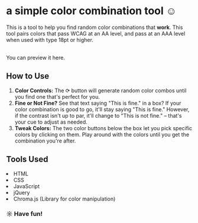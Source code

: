 <h1>a simple color combination tool ☺︎</h1>
  
  <p>This is a tool to help you find random color combinations that <strong>work</strong>. This tool pairs colors that pass WCAG at an AA level, and pass at an AAA level when used with type 18pt or higher.</p>
  <br> You can preview it <a href:"https://ladnur.github.io/color-combination-tool/colorgenerator.html>here</a>.
  
  <h2>How to Use</h2>
  <ol>
    <li><strong>Color Controls:</strong> The ⟳ button will generate random color combos until you find one that's perfect for you.</li>
    <li><strong>Fine or Not Fine?</strong> See that text saying "This is fine." in a box? If your color combination is good to go, it'll stay saying "This is fine." However, if the contrast isn't up to par, it'll change to "This is not fine." – that's your cue to adjust as needed.</li>
    <li><strong>Tweak Colors:</strong> The two color buttons below the box let you pick specific colors by clicking on them. Play around with the colors until you get the combination you're after.</li>
  </ol>
<h2>Tools Used</h2>
<li>HTML</li>
<li>CSS</li>
<li>JavaScript</li>
<li>jQuery</li>
<li>Chroma.js (Library for color manipulation)</li>

  <h3>☼ Have fun!</h3>
